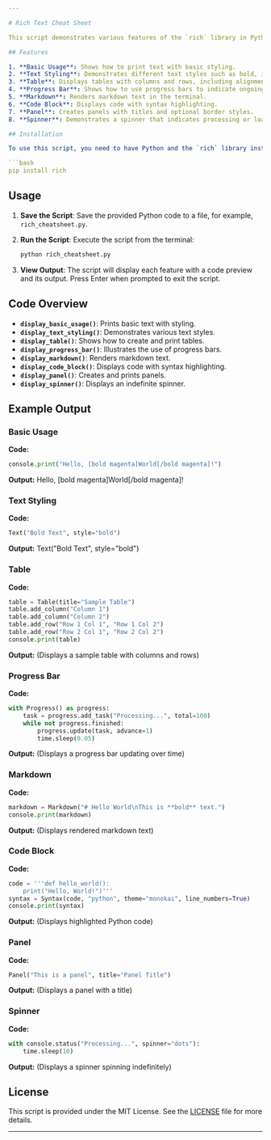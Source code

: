 ```yaml
---

# Rich Text Cheat Sheet

This script demonstrates various features of the `rich` library in Python, which is used for rich text formatting in the terminal. Each function in the script displays a different aspect of what `rich` can do, including text styling, tables, progress bars, and more.

## Features

1. **Basic Usage**: Shows how to print text with basic styling.
2. **Text Styling**: Demonstrates different text styles such as bold, italic, underlined, and colored text.
3. **Table**: Displays tables with columns and rows, including alignment options.
4. **Progress Bar**: Shows how to use progress bars to indicate ongoing tasks.
5. **Markdown**: Renders markdown text in the terminal.
6. **Code Block**: Displays code with syntax highlighting.
7. **Panel**: Creates panels with titles and optional border styles.
8. **Spinner**: Demonstrates a spinner that indicates processing or loading.

## Installation

To use this script, you need to have Python and the `rich` library installed. You can install `rich` using pip:

```bash
pip install rich
```

## Usage

1. **Save the Script**: Save the provided Python code to a file, for example, `rich_cheatsheet.py`.

2. **Run the Script**: Execute the script from the terminal:

    ```bash
    python rich_cheatsheet.py
    ```

3. **View Output**: The script will display each feature with a code preview and its output. Press Enter when prompted to exit the script.

## Code Overview

- **`display_basic_usage()`**: Prints basic text with styling.
- **`display_text_styling()`**: Demonstrates various text styles.
- **`display_table()`**: Shows how to create and print tables.
- **`display_progress_bar()`**: Illustrates the use of progress bars.
- **`display_markdown()`**: Renders markdown text.
- **`display_code_block()`**: Displays code with syntax highlighting.
- **`display_panel()`**: Creates and prints panels.
- **`display_spinner()`**: Displays an indefinite spinner.

## Example Output

### Basic Usage

**Code:**
```python
console.print("Hello, [bold magenta]World[/bold magenta]!")
```
**Output:**
Hello, [bold magenta]World[/bold magenta]!

### Text Styling

**Code:**
```python
Text("Bold Text", style="bold")
```
**Output:**
Text("Bold Text", style="bold")

### Table

**Code:**
```python
table = Table(title="Sample Table")
table.add_column("Column 1")
table.add_column("Column 2")
table.add_row("Row 1 Col 1", "Row 1 Col 2")
table.add_row("Row 2 Col 1", "Row 2 Col 2")
console.print(table)
```
**Output:**
(Displays a sample table with columns and rows)

### Progress Bar

**Code:**
```python
with Progress() as progress:
    task = progress.add_task("Processing...", total=100)
    while not progress.finished:
        progress.update(task, advance=1)
        time.sleep(0.05)
```
**Output:**
(Displays a progress bar updating over time)

### Markdown

**Code:**
```python
markdown = Markdown("# Hello World\nThis is **bold** text.")
console.print(markdown)
```
**Output:**
(Displays rendered markdown text)

### Code Block

**Code:**
```python
code = '''def hello_world():
    print("Hello, World!")'''
syntax = Syntax(code, "python", theme="monokai", line_numbers=True)
console.print(syntax)
```
**Output:**
(Displays highlighted Python code)

### Panel

**Code:**
```python
Panel("This is a panel", title="Panel Title")
```
**Output:**
(Displays a panel with a title)

### Spinner

**Code:**
```python
with console.status("Processing...", spinner="dots"):
    time.sleep(10)
```
**Output:**
(Displays a spinner spinning indefinitely)

## License

This script is provided under the MIT License. See the [LICENSE](LICENSE) file for more details.

---
```

